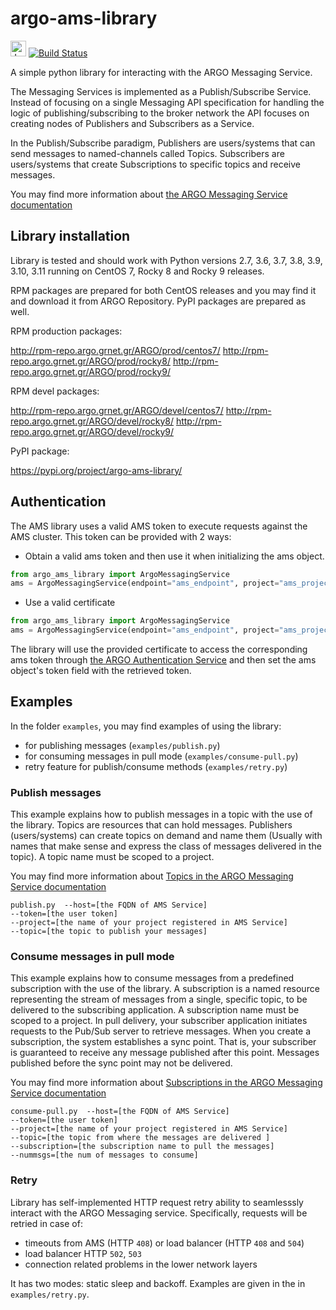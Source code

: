 # argo-ams-library

<img src="https://jenkins.argo.grnet.gr/static/3c75a153/images/headshot.png" alt="Jenkins" width="25"/> [![Build Status](https://jenkins.argo.grnet.gr/job/argo-ams-library_devel/badge/icon)](https://jenkins.argo.grnet.gr/job/argo-ams-library_devel)

A simple python library for interacting with the ARGO Messaging Service.

The Messaging Services is implemented as a Publish/Subscribe Service. Instead of focusing on a single Messaging API specification for handling the logic of publishing/subscribing to the broker network the API focuses on creating nodes of Publishers and Subscribers as a Service.

In the Publish/Subscribe paradigm, Publishers are users/systems that can send messages to named-channels called Topics. Subscribers are users/systems that create Subscriptions to specific topics and receive messages.

You may find more information about [the ARGO Messaging Service documentation](http://argoeu.github.io/messaging/v1/)

## Library installation

Library is tested and should work with Python versions 2.7, 3.6, 3.7, 3.8, 3.9, 3.10, 3.11 running on CentOS 7, Rocky 8 and Rocky 9 releases.

RPM packages are prepared for both CentOS releases and you may find it and download it from ARGO Repository. PyPI packages are prepared as well.

RPM production packages:

http://rpm-repo.argo.grnet.gr/ARGO/prod/centos7/
http://rpm-repo.argo.grnet.gr/ARGO/prod/rocky8/
http://rpm-repo.argo.grnet.gr/ARGO/prod/rocky9/

RPM devel packages:

http://rpm-repo.argo.grnet.gr/ARGO/devel/centos7/
http://rpm-repo.argo.grnet.gr/ARGO/devel/rocky8/
http://rpm-repo.argo.grnet.gr/ARGO/devel/rocky9/

PyPI package:

https://pypi.org/project/argo-ams-library/


## Authentication
The AMS library uses a valid AMS token to execute requests against the AMS cluster.
This token can be provided with 2 ways:

- Obtain a valid ams token and then use it when initializing the ams object.
```python
from argo_ams_library import ArgoMessagingService
ams = ArgoMessagingService(endpoint="ams_endpoint", project="ams_project", token="your_ams_token")
```

- Use a valid certificate
```python
from argo_ams_library import ArgoMessagingService
ams = ArgoMessagingService(endpoint="ams_endpoint", project="ams_project", cert="/path/to/cert", key="/path/to/cert/key")
```
The library will use the provided certificate to access the corresponding ams token through [the ARGO Authentication Service](https://github.com/ARGOeu/argo-api-authn) and then set the ams object's token field with the retrieved token.

## Examples

In the folder `examples`, you may find examples of using the library:

- for publishing messages (`examples/publish.py`)
- for consuming messages in pull mode (`examples/consume-pull.py`)
- retry feature for publish/consume methods (`examples/retry.py`)

### Publish messages

This example explains how to publish messages in a topic with the use of the library. Topics are resources that can hold messages. Publishers (users/systems) can create topics on demand and name them (Usually with names that make sense and express the class of messages delivered in the topic). A topic name must be scoped to a project.

You may find more information about [Topics in the ARGO Messaging Service documentation](http://argoeu.github.io/messaging/v1/api_topics/)

```
publish.py  --host=[the FQDN of AMS Service]
--token=[the user token]
--project=[the name of your project registered in AMS Service]
--topic=[the topic to publish your messages]
```

### Consume messages in pull mode

This example explains how to consume messages from a predefined subscription with the use of the library. A subscription is a named resource representing the stream of messages from a single, specific topic, to be delivered to the subscribing application. A subscription name  must be scoped to a project. In pull delivery, your subscriber application initiates requests to the Pub/Sub server to retrieve messages. When you create a subscription, the system establishes a sync point. That is, your subscriber is guaranteed to receive any message published after this point. Messages published before the sync point may not be delivered.

You may find more information about [Subscriptions in the ARGO Messaging Service documentation](http://argoeu.github.io/messaging/v1/api_subs/)

```
consume-pull.py  --host=[the FQDN of AMS Service]
--token=[the user token]
--project=[the name of your project registered in AMS Service]
--topic=[the topic from where the messages are delivered ]
--subscription=[the subscription name to pull the messages]
--nummsgs=[the num of messages to consume]

```

### Retry

Library has self-implemented HTTP request retry ability to seamlesssly interact with the ARGO Messaging service. Specifically, requests will be retried in case of:
* timeouts from AMS (HTTP `408`) or load balancer (HTTP `408` and `504`)
* load balancer HTTP `502`, `503`
* connection related problems in the lower network layers

It has two modes: static sleep and backoff. Examples are given in the in `examples/retry.py`.
